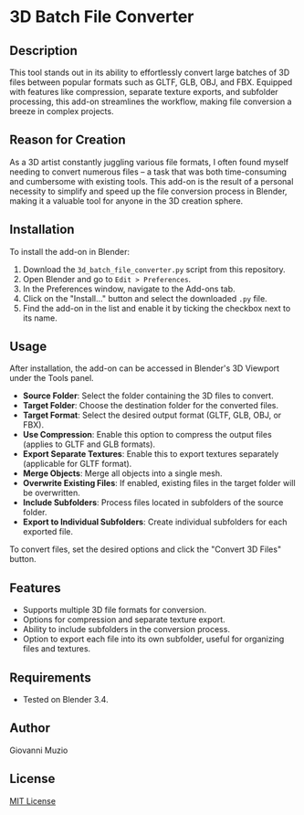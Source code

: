 # 3D Batch File Converter

## Description
This tool stands out in its ability to effortlessly convert large batches of 3D files between popular formats such as GLTF, GLB, OBJ, and FBX. Equipped with features like compression, separate texture exports, and subfolder processing, this add-on streamlines the workflow, making file conversion a breeze in complex projects.

## Reason for Creation
As a 3D artist constantly juggling various file formats, I often found myself needing to convert numerous files – a task that was both time-consuming and cumbersome with existing tools. This add-on is the result of a personal necessity to simplify and speed up the file conversion process in Blender, making it a valuable tool for anyone in the 3D creation sphere.

## Installation
To install the add-on in Blender:

1. Download the `3d_batch_file_converter.py` script from this repository.
2. Open Blender and go to `Edit > Preferences`.
3. In the Preferences window, navigate to the Add-ons tab.
4. Click on the "Install..." button and select the downloaded `.py` file.
5. Find the add-on in the list and enable it by ticking the checkbox next to its name.

## Usage
After installation, the add-on can be accessed in Blender's 3D Viewport under the Tools panel.

- **Source Folder**: Select the folder containing the 3D files to convert.
- **Target Folder**: Choose the destination folder for the converted files.
- **Target Format**: Select the desired output format (GLTF, GLB, OBJ, or FBX).
- **Use Compression**: Enable this option to compress the output files (applies to GLTF and GLB formats).
- **Export Separate Textures**: Enable this to export textures separately (applicable for GLTF format).
- **Merge Objects**: Merge all objects into a single mesh.
- **Overwrite Existing Files**: If enabled, existing files in the target folder will be overwritten.
- **Include Subfolders**: Process files located in subfolders of the source folder.
- **Export to Individual Subfolders**: Create individual subfolders for each exported file.

To convert files, set the desired options and click the "Convert 3D Files" button.

## Features
- Supports multiple 3D file formats for conversion.
- Options for compression and separate texture export.
- Ability to include subfolders in the conversion process.
- Option to export each file into its own subfolder, useful for organizing files and textures.

## Requirements
- Tested on Blender 3.4.

## Author
Giovanni Muzio

## License
[MIT License](LICENSE.md)
